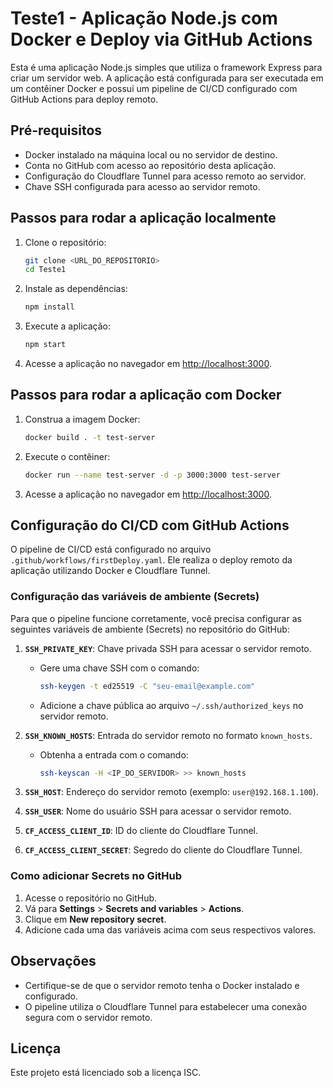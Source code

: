 # Teste1 - Aplicação Node.js com Docker e Deploy via GitHub Actions

Esta é uma aplicação Node.js simples que utiliza o framework Express para criar um servidor web. A aplicação está configurada para ser executada em um contêiner Docker e possui um pipeline de CI/CD configurado com GitHub Actions para deploy remoto.

## Pré-requisitos

- Docker instalado na máquina local ou no servidor de destino.
- Conta no GitHub com acesso ao repositório desta aplicação.
- Configuração do Cloudflare Tunnel para acesso remoto ao servidor.
- Chave SSH configurada para acesso ao servidor remoto.

## Passos para rodar a aplicação localmente

1. Clone o repositório:
   ```bash
   git clone <URL_DO_REPOSITORIO>
   cd Teste1
   ```

2. Instale as dependências:
   ```bash
   npm install
   ```

3. Execute a aplicação:
   ```bash
   npm start
   ```

4. Acesse a aplicação no navegador em [http://localhost:3000](http://localhost:3000).

## Passos para rodar a aplicação com Docker

1. Construa a imagem Docker:
   ```bash
   docker build . -t test-server
   ```

2. Execute o contêiner:
   ```bash
   docker run --name test-server -d -p 3000:3000 test-server
   ```

3. Acesse a aplicação no navegador em [http://localhost:3000](http://localhost:3000).

## Configuração do CI/CD com GitHub Actions

O pipeline de CI/CD está configurado no arquivo `.github/workflows/firstDeploy.yaml`. Ele realiza o deploy remoto da aplicação utilizando Docker e Cloudflare Tunnel.

### Configuração das variáveis de ambiente (Secrets)

Para que o pipeline funcione corretamente, você precisa configurar as seguintes variáveis de ambiente (Secrets) no repositório do GitHub:

1. **`SSH_PRIVATE_KEY`**: Chave privada SSH para acessar o servidor remoto.
   - Gere uma chave SSH com o comando:
     ```bash
     ssh-keygen -t ed25519 -C "seu-email@example.com"
     ```
   - Adicione a chave pública ao arquivo `~/.ssh/authorized_keys` no servidor remoto.

2. **`SSH_KNOWN_HOSTS`**: Entrada do servidor remoto no formato `known_hosts`.
   - Obtenha a entrada com o comando:
     ```bash
     ssh-keyscan -H <IP_DO_SERVIDOR> >> known_hosts
     ```

3. **`SSH_HOST`**: Endereço do servidor remoto (exemplo: `user@192.168.1.100`).

4. **`SSH_USER`**: Nome do usuário SSH para acessar o servidor remoto.

5. **`CF_ACCESS_CLIENT_ID`**: ID do cliente do Cloudflare Tunnel.

6. **`CF_ACCESS_CLIENT_SECRET`**: Segredo do cliente do Cloudflare Tunnel.

### Como adicionar Secrets no GitHub

1. Acesse o repositório no GitHub.
2. Vá para **Settings** > **Secrets and variables** > **Actions**.
3. Clique em **New repository secret**.
4. Adicione cada uma das variáveis acima com seus respectivos valores.

## Observações

- Certifique-se de que o servidor remoto tenha o Docker instalado e configurado.
- O pipeline utiliza o Cloudflare Tunnel para estabelecer uma conexão segura com o servidor remoto.

## Licença

Este projeto está licenciado sob a licença ISC.
